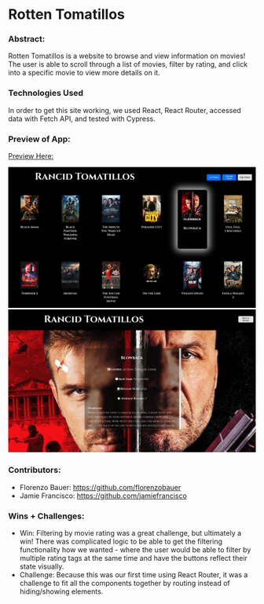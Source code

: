 # Rotten Tomatillos

### Abstract:

Rotten Tomatillos is a website to browse and view information on movies! The user is able to scroll through a list of movies, filter by rating, and click into a specific movie to view more details on it.

### Technologies Used

In order to get this site working, we used React, React Router, accessed data with Fetch API, and tested with Cypress.

### Preview of App:
[Preview Here:](https://rushyyz.live/rancid-tomatillos)

<img src="src/demoImage1.png" alt="Rotten Tomatillos - Movies Page" width="1000" height="auto">
<img src="src/demoImage2.png" alt="Rotten Tomatillos - Movies Details Page" width="1000" height="auto">


### Contributors:

- Florenzo Bauer: https://github.com/florenzobauer
- Jamie Francisco: https://github.com/jamiefrancisco

### Wins + Challenges:

* Win: Filtering by movie rating was a great challenge, but ultimately a win! There was complicated logic to be able to get the filtering functionality how we wanted - where the user would be able to filter by multiple rating tags at the same time and have the buttons reflect their state visually.
* Challenge: Because this was our first time using React Router, it was a challenge to fit all the components together by routing instead of hiding/showing elements.
